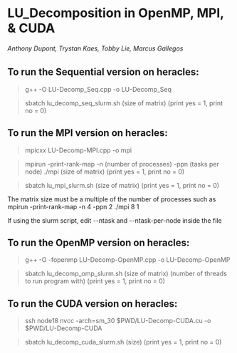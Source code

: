 # LU_Decomposition in OpenMP, MPI, & CUDA

###### Anthony Dupont, Trystan Kaes, Tobby Lie, Marcus Gallegos

## To run the Sequential version on heracles:

> g++ -O LU-Decomp_Seq.cpp -o LU-Decomp_Seq

> sbatch lu_decomp_seq_slurm.sh (size of matrix) (print yes = 1, print no = 0)

## To run the MPI version on heracles:

> mpicxx LU-Decomp-MPI.cpp -o mpi

> mpirun -print-rank-map -n (number of processes) -ppn (tasks per node) ./mpi (size of matrix) (print yes = 1, print no = 0)

> sbatch lu_mpi_slurm.sh (size of matrix) (print yes = 1, print no = 0)

The matrix size must be a multiple of the number of processes such as mpirun -print-rank-map -n 4 -ppn 2 ./mpi 8 1

If using the slurm script, edit --ntask and --ntask-per-node inside the file

## To run the OpenMP version on heracles:

> g++ -O -fopenmp LU-Decomp-OpenMP.cpp -o LU-Decomp-OpenMP

> sbatch lu_decomp_omp_slurm.sh (size of matrix) (number of threads to run program with) (print yes = 1, print no = 0)

## To run the CUDA version on heracles:

> ssh node18 nvcc -arch=sm_30 $PWD/LU-Decomp-CUDA.cu -o $PWD/LU-Decomp-CUDA

> sbatch lu_decomp_cuda_slurm.sh (size) (print yes = 1, print no = 0)
